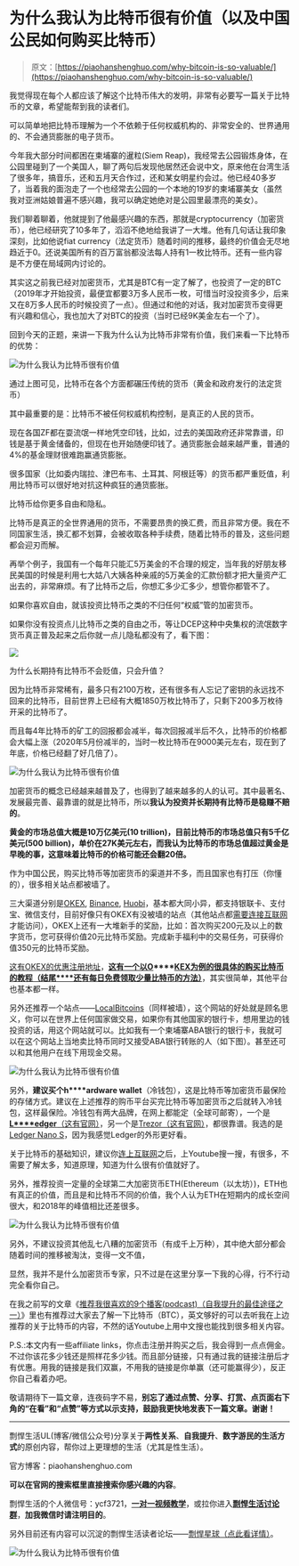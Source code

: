 # 为什么我认为比特币很有价值（以及中国公民如何购买比特币）

> 原文：[https://piaohanshenghuo.com/why-bitcoin-is-so-valuable/](https://piaohanshenghuo.com/why-bitcoin-is-so-valuable/)

我觉得现在每个人都应该了解这个比特币伟大的发明，非常有必要写一篇关于比特币的文章，希望能帮到我的读者们。

可以简单地把比特币理解为一个不依赖于任何权威机构的、非常安全的、世界通用的、不会通货膨胀的电子货币。

今年我大部分时间都困在柬埔寨的暹粒(Siem Reap)，我经常去公园锻炼身体，在公园里碰到了一个美国人，聊了两句后发现他居然还会说中文，原来他在台湾生活了很多年，搞音乐，还和五月天合作过，还和某女明星约会过。他已经40多岁了，当着我的面泡走了一个也经常去公园的一个本地的19岁的柬埔寨美女（虽然我对亚洲姑娘普遍不感兴趣，我可以确定她绝对是公园里最漂亮的美女）。

我们聊着聊着，他就提到了他最感兴趣的东西，那就是cryptocurrency（加密货币），他已经研究了10多年了，滔滔不绝地给我讲了一大堆。他有几句话让我印象深刻，比如他说fiat currency（法定货币）随着时间的推移，最终的价值会无尽地趋近于0。还说美国所有的百万富翁都没法每人持有1一枚比特币。还有一些内容是不方便在局域网内讨论的。

其实这之前我已经对加密货币，尤其是BTC有一定了解了，也投资了一定的BTC（2019年才开始投资，最便宜都要3万多人民币一枚，可惜当时没投资多少，后来又在8万多人民币的时候投资了一点）。但通过和他的对话，我对加密货币变得更有兴趣和信心，我也加大了对BTC的投资（当时已经9K美金左右一个了）。

回到今天的正题，来讲一下我为什么认为比特币非常有价值，我们来看一下比特币的优势：

![为什么我认为比特币很有价值](img/31a3f1bb63c582d6a469ff8f6a0c5b7a.png "为什么我认为比特币很有价值")

 

通过上图可见，比特币在各个方面都碾压传统的货币（黄金和政府发行的法定货币）

其中最重要的是：比特币不被任何权威机构控制，是真正的人民的货币。

现在各国ZF都在耍流氓一样地凭空印钱，比如，过去的美国政府还非常靠谱，印钱是基于黄金储备的，但现在也开始随便印钱了。通货膨胀会越来越严重，普通的4%的基金理财很难跑赢通货膨胀。

很多国家（比如委内瑞拉、津巴布韦、土耳其、阿根廷等）的货币都严重贬值，利用比特币可以很好地对抗这种疯狂的通货膨胀。

比特币给你更多自由和隐私。

比特币是真正的全世界通用的货币，不需要昂贵的换汇费，而且非常方便。我在不同国家生活，换汇都不划算，会被收取各种手续费，随着比特币的普及，这些问题都会迎刃而解。

再举个例子，我国有一个每年只能汇5万美金的不合理的规定，当年我的好朋友移民美国的时候是利用七大姑八大姨各种亲戚的5万美金的汇款份额才把大量资产汇出去的，非常麻烦。有了比特币之后，你想汇多少汇多少，想管你都管不了。

如果你喜欢自由，就该投资比特币之类的不归任何“权威”管的加密货币。

如果你没有投资点儿比特币之类的自由之币，等让DCEP这种中央集权的流氓数字货币真正普及起来之后你就一点儿隐私都没有了，看下图：

![](img/daec7a8f6e64becd2f6f2f0f201d77e3.png)



为什么长期持有比特币不会贬值，只会升值？

因为比特币非常稀有，最多只有2100万枚，还有很多有人忘记了密钥的永远找不回来的比特币，目前世界上已经有大概1850万枚比特币了，只剩下200多万枚待开采的比特币了。

而且每4年比特币的矿工的回报都会减半，每次回报减半后不久，比特币的价格都会大幅上涨（2020年5月份减半的，当时一枚比特币在9000美元左右，现在到了年底，价格已经翻了好几倍了）。

![为什么我认为比特币很有价值](img/2e89c55815f82c626004b6a04b8aca78.png "为什么我认为比特币很有价值")

 

加密货币的概念已经越来越普及了，也得到了越来越多的人的认可。其中最著名、发展最完善、最靠谱的就是比特币，所以**我认为投资并长期持有比特币是稳赚不赔的**。

**黄金的市场总值大概是10万亿美元(10 trillion)，目前比特币的市场总值只有5千亿美元(500 billion)，单价在27K美元左右，而我认为比特币的市场总值超过黄金是早晚的事，这意味着比特币的价格可能还会翻20倍。**

作为中国公民，购买比特币等加密货币的渠道并不多，而且国家也有打压（你懂的），很多相关站点都被墙了。

三大渠道分别是[O](https://piaohanshenghuo.com/recommends/okex/)[KEX](https://piaohanshenghuo.com/recommends/okex/), [B](https://piaohanshenghuo.com/recommends/binance/)[inance](https://piaohanshenghuo.com/recommends/binance/), [Huobi](https://piaohanshenghuo.com/recommends/huobi/)，基本都大同小异，都支持银联卡、支付宝、微信支付，目前好像只有OKEX有没被墙的站点（其他站点都[需要连接互联网](https://piaohanshenghuo.com/ke-xue-shang-wang/)才能访问），OKEX上还有一大堆新手的奖励，比如：首次购买200元及以上的数字货币，您可获得价值20元比特币奖励。完成新手福利中的交易任务，可获得价值350元的比特币奖励。

[这有OKEX的优惠注册地址](https://piaohanshenghuo.com/recommends/okex/)，**[这有一个以O](https://piaohanshenghuo.com/how-to-buy-btc/)****[KEX](https://piaohanshenghuo.com/how-to-buy-btc/)**[**为例的很具体的购买比特币的教程（结尾****还有每日免费领取少量比特币的方法）**](https://piaohanshenghuo.com/how-to-buy-btc/)，其实很简单，其他平台也基本都一样。

另外还推荐一个站点——[Local](https://piaohanshenghuo.com/recommends/localbitcoins/)[Bitcoin](https://piaohanshenghuo.com/recommends/localbitcoins/)[s](https://piaohanshenghuo.com/recommends/localbitcoins/)（同样被墙），这个网站的好处就是顾名思义，你可以在世界上任何国家做交易，如果你有其他国家的银行卡，想用里边的钱投资的话，用这个网站就可以。比如我有一个柬埔寨ABA银行的银行卡，我就可以在这个网站上当地卖比特币同时又接受ABA银行转账的人（如下图）。甚至还可以和其他用户在线下用现金交易。

![为什么我认为比特币很有价值](img/71eb8a0a2769b7068c2d8c8ce9c2a962.png "为什么我认为比特币很有价值")

 

另外，**建议买个h****ardware wallet**（冷钱包），这是比特币等加密货币最保险的存储方式。建议在上述推荐的购币平台买完比特币等加密货币之后就转入冷钱包，这样最保险。冷钱包有两大品牌，在网上都能定（全球可邮寄），一个是[**L****edger**（这有官网）](https://piaohanshenghuo.com/recommends/ledger/)，另一个是[T](https://piaohanshenghuo.com/recommends/trezor/)[rezor（这有官网）](https://piaohanshenghuo.com/recommends/trezor/)，都很靠谱。我选的是[Ledger Nano S](https://shop.ledger.com/products/ledger-nano-s?r=c22ae06717e7)，因为我感觉Ledger的外形更好看。

关于比特币的基础知识，建议你[连上互联网](https://piaohanshenghuo.com/ke-xue-shang-wang/)之后，上Youtube搜一搜，有很多，不需要了解太多，知道原理，知道为什么很有价值就好了。

另外，推荐投资一定量的全球第二大加密货币ETH(Ethereum（以太坊）)，ETH也有真正的价值，而且是和比特币不同的价值，我个人认为ETH在短期内的成长空间很大，和2018年的峰值相比还差很多。

![为什么我认为比特币很有价值](img/933e28cfcb856dcfb9f2410149055f89.png "为什么我认为比特币很有价值")

 

另外，不建议投资其他乱七八糟的加密货币（有成千上万种），其中绝大部分都会随着时间的推移被淘汰，变得一文不值，

显然，我并不是什么加密货币专家，只不过是在这里分享一下我的心得，行不行动完全看你自己。

在我之前写的文章《[推荐我很喜欢的](https://mp.weixin.qq.com/s?__biz=MzU5NDgxNjI2Nw==&mid=2247484833&idx=1&sn=c9f9ea2922eeeefe5e0684eb1b3fb2fe&chksm=fe7a39c5c90db0d3e6b015276fe66a76ca0425f2e673779941a9c89475709d8a6792bed7bf7f&token=691893057&lang=zh_CN&scene=21#wechat_redirect)[9个播客(podcast)（自我提升的最佳途径之一）](https://mp.weixin.qq.com/s?__biz=MzU5NDgxNjI2Nw==&mid=2247484833&idx=1&sn=c9f9ea2922eeeefe5e0684eb1b3fb2fe&chksm=fe7a39c5c90db0d3e6b015276fe66a76ca0425f2e673779941a9c89475709d8a6792bed7bf7f&token=691893057&lang=zh_CN&scene=21#wechat_redirect)》里也有推荐过大家去了解一下比特币（BTC），英文够好的可以去听我在上边推荐的关于比特币的内容，不然的话Youtube上用中文搜也能找到很多相关内容。

P.S.:本文内有一些affiliate links，你点击注册并购买之后，我会得到一点点佣金。不过你该花多少钱还是照样花多少钱。而且部分链接，只有通过我的链接注册后才有优惠。用我的链接是我们双赢，不用我的链接是你单赢（还可能赢得少），反正你自己看着办吧。

敬请期待下一篇文章，连夜码字不易，**别忘了通过点赞、分享、打赏、**点页面右下角的“在看”和“点赞”等方式以示支持**，鼓励我更快地发表下一篇文章。**谢谢！****

* * *

剽悍生活UL(博客/微信公众号)分享关于**两性关系**、**自我提升**、**数字游民的生活方式**的原创内容，帮你过上更理想的生活（尤其是性生活）。

官方博客：piaohanshenghuo.com

**可以在官网的搜索框里直接搜索你感兴趣的内容**。

剽悍生活的个人微信号：ycf3721，[**一对一视频教学**](https://mp.weixin.qq.com/s?__biz=MzU5NDgxNjI2Nw==&mid=2247485005&idx=3&sn=90921756abbf4f2d3df570a34d4412c0&chksm=fe7a3a29c90db33fa3d31a082f139f3b0a13062b3d594469aad53918a4d84fce706e2e29a9d1&scene=21#wechat_redirect)，或拉你进入[**剽悍生活讨论群**](https://mp.weixin.qq.com/s?__biz=MzU5NDgxNjI2Nw==&mid=2247484865&idx=1&sn=77c36b4014d6c1948879043442f768cf&chksm=fe7a39a5c90db0b39ebff280e3b8b406d41d45b546e8bc22c977a3a9a56ff7256d53e8bf5793&scene=21#wechat_redirect)，**加我微信时请注明目的**。

另外目前还有内容可以沉淀的剽悍生活读者论坛——[剽悍星球（点此看详情）](https://mp.weixin.qq.com/s?__biz=MzU5NDgxNjI2Nw==&mid=2247484958&idx=1&sn=6873fdf5968922b143e9fe93901ed8ce&chksm=fe7a3a7ac90db36ce1a6ba7f337d7d857342c1904c8605480ad2b5050a2eb9b519e36c09be6e&scene=21#wechat_redirect)。

![为什么我认为比特币很有价值](img/316191c97346335b59c3bc6381596e93.png "为什么我认为比特币很有价值")

